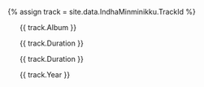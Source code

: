 {% assign track = site.data.IndhaMinminikku.TrackId %}
<ul>{{ track.Album }}</ul>
<ul>{{ track.Duration }}</ul>
<ul>{{ track.Duration }}</ul>
<ul>{{ track.Year }}</ul>
